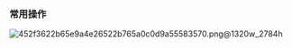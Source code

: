 ### 常用操作

![452f3622b65e9a4e26522b765a0c0d9a55583570.png@1320w_2784h](C:\Users\app\Desktop\452f3622b65e9a4e26522b765a0c0d9a55583570.png@1320w_2784h.webp)

